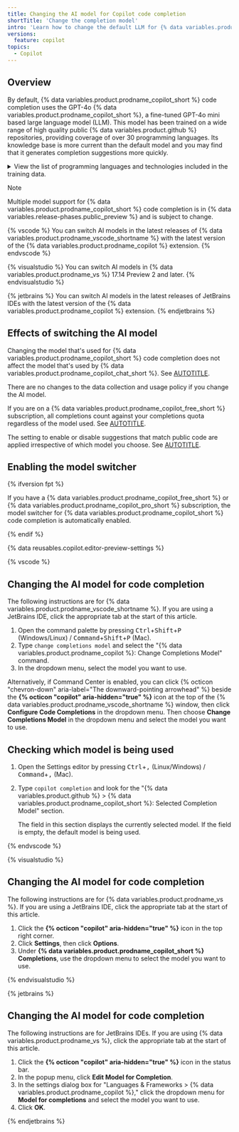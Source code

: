 ```yaml
---
title: Changing the AI model for Copilot code completion
shortTitle: 'Change the completion model'
intro: 'Learn how to change the default LLM for {% data variables.product.prodname_copilot_short %} code completion to a different model.'
versions:
  feature: copilot
topics:
  - Copilot
---
```


## Overview

By default, {% data variables.product.prodname_copilot_short %} code completion uses the GPT-4o {% data variables.product.prodname_copilot_short %}, a fine-tuned GPT-4o mini based large language model (LLM). This model has been trained on a wide range of high quality public {% data variables.product.github %} repositories, providing coverage of over 30 programming languages. Its knowledge base is more current than the default model and you may find that it generates completion suggestions more quickly.

<details>
  <summary>View the list of programming languages and technologies included in the training data.</summary>

  * C  
  * C#  
  * C++  
  * Clojure  
  * CSS  
  * Dart  
  * Dockerfile  
  * Elixir  
  * Emacs Lisp  
  * Go  
  * Haskell  
  * HTML  
  * Java  
  * JavaScript  
  * Julia  
  * Jupyter Notebook  
  * Kotlin  
  * Lua  
  * MATLAB  
  * Objective-C  
  * Perl  
  * PHP  
  * PowerShell  
  * Python  
  * R  
  * Ruby  
  * Rust  
  * Scala  
  * Shell  
  * Swift  
  * TeX  
  * TypeScript  
  * Vue

</details>

> [!NOTE]
Multiple model support for {% data variables.product.prodname_copilot_short %} code completion is in {% data variables.release-phases.public_preview %} and is subject to change.

{% vscode %} You can switch AI models in the latest releases of {% data variables.product.prodname_vscode_shortname %} with the latest version of the {% data variables.product.prodname_copilot %} extension. {% endvscode %}

{% visualstudio %} You can switch AI models in {% data variables.product.prodname_vs %} 17.14 Preview 2 and later. {% endvisualstudio %}

{% jetbrains %} You can switch AI models in the latest releases of JetBrains IDEs with the latest version of the {% data variables.product.prodname_copilot %} extension. {% endjetbrains %}

## Effects of switching the AI model

Changing the model that's used for {% data variables.product.prodname_copilot_short %} code completion does not affect the model that's used by {% data variables.product.prodname_copilot_chat_short %}. See [AUTOTITLE](/copilot/using-github-copilot/ai-models/changing-the-ai-model-for-copilot-chat).

There are no changes to the data collection and usage policy if you change the AI model.

If you are on a {% data variables.product.prodname_copilot_free_short %} subscription, all completions count against your completions quota regardless of the model used. See [AUTOTITLE](/copilot/about-github-copilot/subscription-plans-for-github-copilot#comparing-copilot-subscriptions).

The setting to enable or disable suggestions that match public code are applied irrespective of which model you choose. See [AUTOTITLE](/enterprise-cloud@latest/copilot/using-github-copilot/finding-public-code-that-matches-github-copilot-suggestions).

## Enabling the model switcher

{% ifversion fpt %}

If you have a {% data variables.product.prodname_copilot_free_short %} or {% data variables.product.prodname_copilot_pro_short %} subscription, the model switcher for {% data variables.product.prodname_copilot_short %} code completion is automatically enabled.

{% endif %}

{% data reusables.copilot.editor-preview-settings %}

{% vscode %}

## Changing the AI model for code completion

The following instructions are for {% data variables.product.prodname_vscode_shortname %}. If you are using a JetBrains IDE, click the appropriate tab at the start of this article.

1. Open the command palette by pressing <kbd>Ctrl</kbd>+<kbd>Shift</kbd>+<kbd>P</kbd> (Windows/Linux) / <kbd>Command</kbd>+<kbd>Shift</kbd>+<kbd>P</kbd> (Mac).
1. Type `change completions model` and select the "{% data variables.product.prodname_copilot %}: Change Completions Model" command.
1. In the dropdown menu, select the model you want to use.

Alternatively, if Command Center is enabled, you can click {% octicon "chevron-down" aria-label="The downward-pointing arrowhead" %} beside the **{% octicon "copilot" aria-hidden="true" %}** icon at the top of the {% data variables.product.prodname_vscode_shortname %} window, then click **Configure Code Completions** in the dropdown menu. Then choose **Change Completions Model** in the dropdown menu and select the model you want to use.

## Checking which model is being used

1. Open the Settings editor by pressing <kbd>Ctrl</kbd>+<kbd>,</kbd> (Linux/Windows) / <kbd>Command</kbd>+<kbd>,</kbd> (Mac).
1. Type `copilot completion` and look for the "{% data variables.product.github %} > {% data variables.product.prodname_copilot_short %}: Selected Completion Model" section.

   The field in this section displays the currently selected model. If the field is empty, the default model is being used.

{% endvscode %}

{% visualstudio %}

## Changing the AI model for code completion

The following instructions are for {% data variables.product.prodname_vs %}. If you are using a JetBrains IDE, click the appropriate tab at the start of this article.

1. Click the **{% octicon "copilot" aria-hidden="true" %}** icon in the top right corner.
1. Click **Settings**, then click **Options**.
1. Under **{% data variables.product.prodname_copilot_short %} Completions**, use the dropdown menu to select the model you want to use.

{% endvisualstudio %}

{% jetbrains %}

## Changing the AI model for code completion

The following instructions are for JetBrains IDEs. If you are using {% data variables.product.prodname_vs %}, click the appropriate tab at the start of this article.

1. Click the **{% octicon "copilot" aria-hidden="true" %}** icon in the status bar.
1. In the popup menu, click **Edit Model for Completion**.
1. In the settings dialog box for "Languages & Frameworks > {% data variables.product.prodname_copilot %}," click the dropdown menu for **Model for completions** and select the model you want to use.
1. Click **OK**.

{% endjetbrains %}
